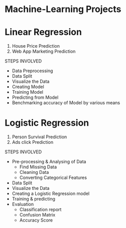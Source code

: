 # Machine-Learning Projects

# Linear Regression
1. House Price Prediction 
2. Web App Marketing Prediction 

STEPS INVOLVED 
* Data Preprocessing
* Data Split
* Visualize the Data
* Creating Model
* Training Model
* Predicting from Model
* Benchmarking accuracy of Model by various means


# Logistic Regression
1. Person Survival Prediction
2. Ads click Prediction

STEPS INVOLVED 
* Pre-processing & Analysing of Data
   * Find Missing Data
   * Cleaning Data
   * Converting Categorical Features
* Data Split
* Visualize the Data
* Creating a Logistic Regression model
* Training & predicting
* Evaluation
   * Classification report
   * Confusion Matrix
   * Accuracy Score

